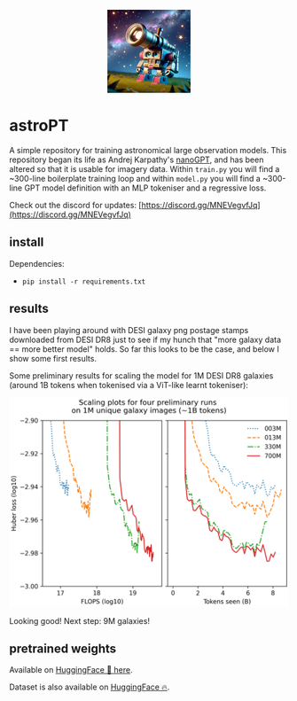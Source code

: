 <p align="center">
    <img src="assets/emoji.png" alt="earthPT" width="150"/>
</p>

# astroPT

A simple repository for training astronomical large observation models. This
repository began its life as Andrej Karpathy's
[nanoGPT](https://github.com/karpathy/nanoGPT), and has been altered so that it
is usable for imagery data.  Within `train.py` you will find a ~300-line
boilerplate training loop and within `model.py` you will find a ~300-line GPT
model definition with an MLP tokeniser and a regressive loss.

Check out the discord for updates: [https://discord.gg/MNEVegvfJq](https://discord.gg/MNEVegvfJq)

## install

Dependencies:

- `pip install -r requirements.txt`

## results

I have been playing around with DESI galaxy png postage stamps 
downloaded from DESI DR8 just to see if my hunch that 
"more galaxy data == more better model" holds. So far this looks to be the
case, and below I show some first results.

Some preliminary results for scaling the model for 1M DESI DR8 galaxies
(around 1B tokens when tokenised via a ViT-like learnt tokeniser):

<p align="center">
    <img src="explore/scaling.png" alt="scaling" width="512"/>
</p>

Looking good! Next step: 9M galaxies!

## pretrained weights

Available on [HuggingFace 🤗 here](https://huggingface.co/Smith42/astroPT).

Dataset is also available on [HuggingFace 🔥](https://huggingface.co/datasets/Smith42/galaxies).
